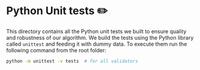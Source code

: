 # Python Unit tests :pencil2:

This directory contains all the Python unit tests we built to ensure quality and robustness of our algorithm. We build the tests using the Python library called `unittest` and feeding it with dummy data. To execute them run the following command from the root folder:

```bash
python -m unittest -v tests  # for all validators
```
